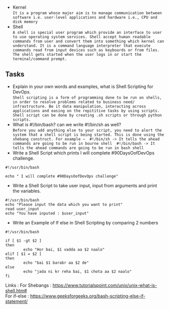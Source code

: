 - Kernel  
``It is a program whose major aim is to manage communication between software i.e. user-level applications and hardware i.e., CPU and disk memory``  
- Shell  
``A shell is special user program which provide an interface to user to use operating system services. Shell accept human readable commands from user and convert them into something which kernel can understand. It is a command language interpreter that execute commands read from input devices such as keyboards or from files. The shell gets started when the user logs in or start the terminal/command prompt.``  

## Tasks

- Explain in your own words and examples, what is Shell Scripting for DevOps.  
``Shell scripting is a form of programming done to be run on shells, in order to resolve problems related to business need/ infrastructure. Be it data manipulation, interacting across applications and easing on the repititive tasks by using scripts. Shell script can be done by creating .sh scripts or through python scripts.``
- What is #!/bin/bash? can we write #!/bin/sh as well?    
``Before you add anything else to your script, you need to alert the system that a shell script is being started. This is done using the shebang construct. For example −  #!/bin/sh -> It tells the ahead commands are going to be run in bourne shell 
#!/bin/bash -> It tells the ahead commands are going to be run in bash shell``
- Write a Shell Script which prints I will complete #90DaysOofDevOps challenge.  
``` 
#!/usr/bin/bash

echo " I will complete #90DaysOofDevOps challenge" 
```
- Write a Shell Script to take user input, input from arguments and print the variables.  
``` 
#!/usr/bin/bash
echo "Please input the data which you want to print"
read user_input
echo "You have inputed : $user_input" 
```
- Write an Example of If else in Shell Scripting by comparing 2 numbers  
``` 
#!/usr/bin/bash

if [ $1 -gt $2 ]
then
        echo "Hor bai, $1 vadda aa $2 naalo"
elif [ $1 = $2 ]
then
        echo "bai $1 barabr aa $2 de"
else
        echo "jada ni kr reha bai, $1 chota aa $2 naalo"
fi
```

Links : For Shebangs : https://www.tutorialspoint.com/unix/unix-what-is-shell.htm#  
        For if-else : https://www.geeksforgeeks.org/bash-scripting-else-if-statement/
